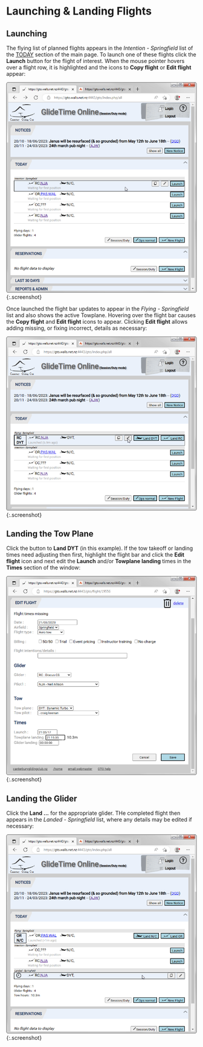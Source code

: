 # Launching & Landing Flights

## Launching

The flying list of planned flights appears in the *Intention - Springfield* list of the [TODAY](./Today) section of the main page.  To launch one of these flights click the **Launch** button for the flight of interest.  When the mouse pointer hovers over a flight row, it is highlighted and the icons to **Copy flight** or **Edit flight** appear:

![Highlight a flight](./assets/images/GTO_Launch_Hover1.png){:.screenshot}

Once launched the flight bar updates to appear in the *Flying - Springfield* list and also shows the active Towplane.  Hovering over the flight bar causes the **Copy flight** and **Edit flight** icons to appear.  Clicking **Edit flight** allows adding missing, or fixing incorrect, details as necessary:

![Under tow](./assets/images/GTO_Launched_Hover_Edit.png){:.screenshot}

## Landing the Tow Plane

Click the button to **Land DYT** (in this example).  If the tow takeoff or landing times need adjusting then first, highlight the flight bar and click the **Edit flight** icon and next edit the **Launch** and/or **Towplane landing** times in the **Times** section of the window:

![Edit Times](./assets/images/GTO_Edit_Towplane_Landing.png){:.screenshot}

## Landing the Glider

Click the **Land ...** for the appropriate glider.  THe completed flight then appears in the *Landed - Springfield* list, where any details may be edited if necessary:

![Landed](./assets/images/GTO_GliderLanded.png){:.screenshot}
